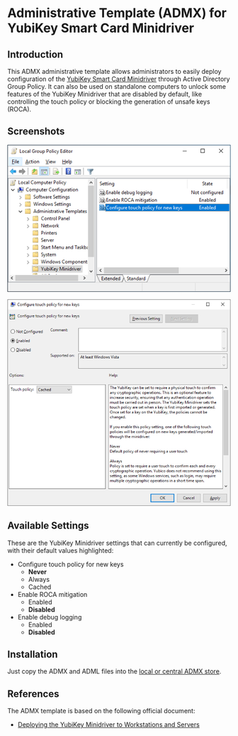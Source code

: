 # Administrative Template (ADMX) for YubiKey Smart Card Minidriver

## Introduction

This ADMX administrative template allows administrators to easily deploy configuration of the [YubiKey Smart Card Minidriver](https://www.yubico.com/products/services-software/download/smart-card-drivers-tools/) through Active Directory Group Policy. It can also be used on standalone computers to unlock some features of the YubiKey Minidriver that are disabled by default, like controlling the touch policy or blocking the generation of unsafe keys (ROCA).

## Screenshots
![Group Policy Editor Screenshot 1](Screenshots/screenshot1.png)

![Group Policy Editor Screenshot 2](Screenshots/screenshot2.png)

## Available Settings

These are the YubiKey Minidriver settings that can currently be configured, with their default values highlighted:

* Configure touch policy for new keys
  - **Never**
  - Always
  - Cached
* Enable ROCA mitigation
  - Enabled
  - **Disabled**
* Enable debug logging
  - Enabled
  - **Disabled**


## Installation

Just copy the ADMX and ADML files into the [local or central ADMX store](https://msdn.microsoft.com/en-us/library/bb530196.aspx#manageadmxfiles_topic2).

## References

The ADMX template is based on the following official document:
- [Deploying the YubiKey Minidriver to Workstations and Servers](https://support.yubico.com/hc/en-us/articles/360015654560-Deploying-the-YubiKey-Minidriver-to-Workstations-and-Servers#Installing-via-Group-Policy-Object)
